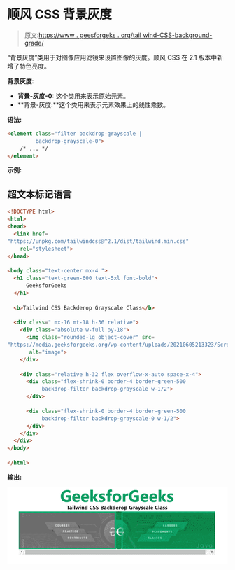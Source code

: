 # 顺风 CSS 背景灰度

> 原文:[https://www . geesforgeks . org/tail wind-CSS-background-grade/](https://www.geeksforgeeks.org/tailwind-css-backdrop-grayscale/)

“背景灰度”类用于对图像应用滤镜来设置图像的灰度。顺风 CSS 在 2.1 版本中新增了特色亮度。

**背景灰度:**

*   **背景-灰度-0:** 这个类用来表示原始元素。
*   **背景-灰度:**这个类用来表示元素效果上的线性乘数。

**语法:**

```html
<element class="filter backdrop-grayscale | 
         backdrop-grayscale-0">
    /* ... */
</element>
```

**示例:**

## 超文本标记语言

```html
<!DOCTYPE html>
<html>
<head>
  <link href=
"https://unpkg.com/tailwindcss@^2.1/dist/tailwind.min.css"
    rel="stylesheet">
</head>

<body class="text-center mx-4 ">
  <h1 class="text-green-600 text-5xl font-bold">
      GeeksforGeeks
  </h1>

  <b>Tailwind CSS Backderop Grayscale Class</b>

  <div class=" mx-16 mt-18 h-36 relative">
    <div class="absolute w-full py-18">
      <img class="rounded-lg object-cover" src=
"https://media.geeksforgeeks.org/wp-content/uploads/20210605213323/Screenshot20210605213311.png" 
       alt="image">
    </div>

    <div class="relative h-32 flex overflow-x-auto space-x-4">
      <div class="flex-shrink-0 border-4 border-green-500 
           backdrop-filter backdrop-grayscale w-1/2">
      </div>

      <div class="flex-shrink-0 border-4 border-green-500 
           backdrop-filter backdrop-grayscale-0 w-1/2">
      </div>
    </div>
  </div>
</body>

</html>
```

**输出:**

![](img/4277490dfa203ba941ce1d8cba53d0f5.png)
